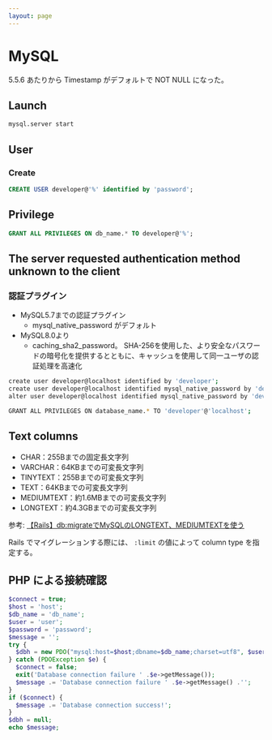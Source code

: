 ```yaml
---
layout: page
---
```


# MySQL

5.5.6 あたりから Timestamp がデフォルトで NOT NULL になった。


## Launch

```sh
mysql.server start
```

## User

### Create

```sql
CREATE USER developer@'%' identified by 'password';
```

## Privilege

```sql
GRANT ALL PRIVILEGES ON db_name.* TO developer@'%';
```

## The server requested authentication method unknown to the client

### 認証プラグイン

* MySQL5.7までの認証プラグイン
    * mysql_native_password がデフォルト
* MySQL8.0より
    * caching_sha2_password。 SHA-256を使用した、より安全なパスワードの暗号化を提供するとともに、キャッシュを使用して同一ユーザの認証処理を高速化

```sh
create user developer@localhost identified by 'developer';
create user developer@localhost identified mysql_native_password by 'developer';
alter user developer@localhost identified mysql_native_password by 'developer';
```

```sh
GRANT ALL PRIVILEGES ON database_name.* TO 'developer'@'localhost';
```

## Text columns

* CHAR：255Bまでの固定長文字列
* VARCHAR：64KBまでの可変長文字列
* TINYTEXT：255Bまでの可変長文字列
* TEXT：64KBまでの可変長文字列
* MEDIUMTEXT：約1.6MBまでの可変長文字列
* LONGTEXT：約4.3GBまでの可変長文字列


参考: [【Rails】db:migrateでMySQLのLONGTEXT、MEDIUMTEXTを使う](http://appleorbit.hatenablog.com/entry/2015/02/24/231250)

Rails でマイグレーションする際には、 `:limit` の値によって column type を指定する。

## PHP による接続確認

```php
$connect = true;
$host = 'host';
$db_name = 'db_name';
$user = 'user';
$password = 'password';
$message = '';
try {
  $dbh = new PDO("mysql:host=$host;dbname=$db_name;charset=utf8", $user, $password);
} catch (PDOException $e) {
  $connect = false;
  exit('Database connection failure ' .$e->getMessage());
  $message .= 'Database connection failure ' .$e->getMessage() .'';
}
if ($connect) {
  $message .= 'Database connection success!';
}
$dbh = null;
echo $message;
```
